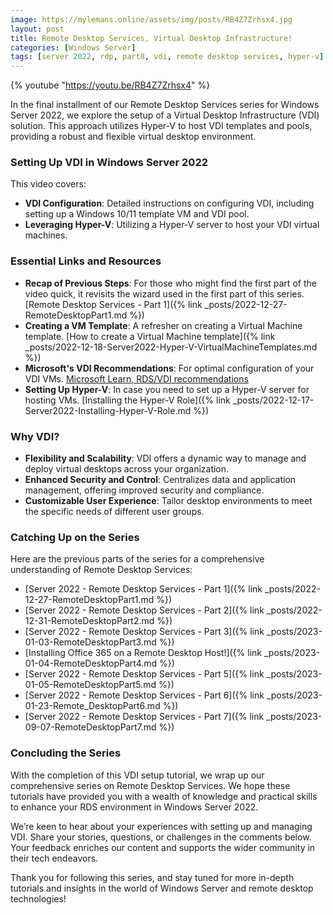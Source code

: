 ```yaml
---
image: https://mylemans.online/assets/img/posts/RB4Z7Zrhsx4.jpg
layout: post
title: Remote Desktop Services, Virtual Desktop Infrastructure!
categories: [Windows Server]
tags: [server 2022, rdp, part8, vdi, remote desktop services, hyper-v]
---
```


{% youtube "https://youtu.be/RB4Z7Zrhsx4" %}

In the final installment of our Remote Desktop Services series for Windows Server 2022, we explore the setup of a Virtual Desktop Infrastructure (VDI) solution. This approach utilizes Hyper-V to host VDI templates and pools, providing a robust and flexible virtual desktop environment.

### Setting Up VDI in Windows Server 2022

This video covers:

- **VDI Configuration**: Detailed instructions on configuring VDI, including setting up a Windows 10/11 template VM and VDI pool.
- **Leveraging Hyper-V**: Utilizing a Hyper-V server to host your VDI virtual machines.

### Essential Links and Resources

- **Recap of Previous Steps**: For those who might find the first part of the video quick, it revisits the wizard used in the first part of this series. [Remote Desktop Services - Part 1]({% link _posts/2022-12-27-RemoteDesktopPart1.md %})
- **Creating a VM Template**: A refresher on creating a Virtual Machine template. [How to create a Virtual Machine template]({% link _posts/2022-12-18-Server2022-Hyper-V-VirtualMachineTemplates.md %})
- **Microsoft's VDI Recommendations**: For optimal configuration of your VDI VMs. [Microsoft Learn, RDS/VDI recommendations](https://learn.microsoft.com/en-us/windows-server/remote/remote-desktop-services/rds-vdi-recommendations)
- **Setting Up Hyper-V**: In case you need to set up a Hyper-V server for hosting VMs. [Installing the Hyper-V Role]({% link _posts/2022-12-17-Server2022-Installing-Hyper-V-Role.md %})

### Why VDI?

- **Flexibility and Scalability**: VDI offers a dynamic way to manage and deploy virtual desktops across your organization.
- **Enhanced Security and Control**: Centralizes data and application management, offering improved security and compliance.
- **Customizable User Experience**: Tailor desktop environments to meet the specific needs of different user groups.

### Catching Up on the Series

Here are the previous parts of the series for a comprehensive understanding of Remote Desktop Services:

- [Server 2022 - Remote Desktop Services - Part 1]({% link _posts/2022-12-27-RemoteDesktopPart1.md %})
- [Server 2022 - Remote Desktop Services - Part 2]({% link _posts/2022-12-31-RemoteDesktopPart2.md %})
- [Server 2022 - Remote Desktop Services - Part 3]({% link _posts/2023-01-03-RemoteDesktopPart3.md %})
- [Installing Office 365 on a Remote Desktop Host!]({% link _posts/2023-01-04-RemoteDesktopPart4.md %})
- [Server 2022 - Remote Desktop Services - Part 5]({% link _posts/2023-01-05-RemoteDesktopPart5.md %})
- [Server 2022 - Remote Desktop Services - Part 6]({% link _posts/2023-01-23-Remote_DesktopPart6.md %})
- [Server 2022 - Remote Desktop Services - Part 7]({% link _posts/2023-09-07-RemoteDesktopPart7.md %})

### Concluding the Series

With the completion of this VDI setup tutorial, we wrap up our comprehensive series on Remote Desktop Services. We hope these tutorials have provided you with a wealth of knowledge and practical skills to enhance your RDS environment in Windows Server 2022.

We’re keen to hear about your experiences with setting up and managing VDI. Share your stories, questions, or challenges in the comments below. Your feedback enriches our content and supports the wider community in their tech endeavors.

Thank you for following this series, and stay tuned for more in-depth tutorials and insights in the world of Windows Server and remote desktop technologies!
